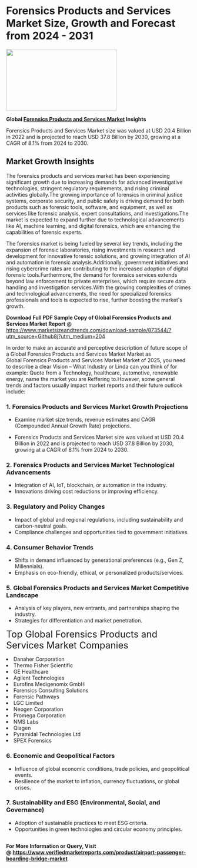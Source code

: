 <H1>Forensics Products and Services Market Size, Growth and Forecast from 2024 - 2031</H1><img class="aligncenter size-medium wp-image-584254" src="https://thirdeyenews.in/wp-content/uploads/2024/09/Global-Market-Research-300x168.jpeg" alt="" width="300" height="168" /><p><strong>Global&nbsp;<a href="https://www.marketsizeandtrends.com/download-sample/873544/?utm_source=Github8j?utm_medium=204">Forensics Products and Services Market</a> Insights</strong></p><p>Forensics Products and Services Market size was valued at USD 20.4 Billion in 2022 and is projected to reach USD 37.8 Billion by 2030, growing at a CAGR of 8.1% from 2024 to 2030.</p><p><h2>Market Growth Insights</h2> <p>The forensics products and services market has been experiencing significant growth due to increasing demands for advanced investigative technologies, stringent regulatory requirements, and rising criminal activities globally.The growing importance of forensics in criminal justice systems, corporate security, and public safety is driving demand for both products such as forensic tools, software, and equipment, as well as services like forensic analysis, expert consultations, and investigations.The market is expected to expand further due to technological advancements like AI, machine learning, and digital forensics, which are enhancing the capabilities of forensic experts.</p> <p>The forensics market is being fueled by several key trends, including the expansion of forensic laboratories, rising investments in research and development for innovative forensic solutions, and growing integration of AI and automation in forensic analysis.Additionally, government initiatives and rising cybercrime rates are contributing to the increased adoption of digital forensic tools.Furthermore, the demand for forensics services extends beyond law enforcement to private enterprises, which require secure data handling and investigation services.With the growing complexities of crimes and technological advancements, the need for specialized forensics professionals and tools is expected to rise, further boosting the market's growth.</p> <p><span class=""><strong>Download Full PDF Sample Copy of Global Forensics Products and Services Market Report</strong> @ <a href="https://www.marketsizeandtrends.com/download-sample/873544/?utm_source=Github8j?utm_medium=204" target="_blank">https://www.marketsizeandtrends.com/download-sample/873544/?utm_source=Github8j?utm_medium=204</a></span></p><p>In order to make an accurate and perceptive description of future scope of a Global&nbsp;Forensics Products and Services Market Market as Global&nbsp;Forensics Products and Services Market Market of 2025, you need to describe a clear Vision &ndash; What Industry or Linda can you think of for example: Quote from a Technology, healthcare, automotive, renewable energy, name the market you are Reffering to.However, some general trends and factors usually impact market reports and their future outlook include:</p><h3>1.&nbsp;<strong>Forensics Products and Services Market Growth Projections</strong></h3><ul><li>Examine market size trends, revenue estimates and CAGR (Compounded Annual Growth Rate) projections.</li><li><p>Forensics Products and Services Market size was valued at USD 20.4 Billion in 2022 and is projected to reach USD 37.8 Billion by 2030, growing at a CAGR of 8.1% from 2024 to 2030.</p></li></ul><h3>2.&nbsp;<strong>Forensics Products and Services Market Technological Advancements</strong></h3><ul><li>Integration of AI, IoT, blockchain, or automation in the industry.</li><li>Innovations driving cost reductions or improving efficiency.</li></ul><h3>3.&nbsp;<strong>Regulatory and Policy Changes</strong></h3><ul><li>Impact of global and regional regulations, including sustainability and carbon-neutral goals.</li><li>Compliance challenges and opportunities tied to government initiatives.</li></ul><h3>4.&nbsp;<strong>Consumer Behavior Trends</strong></h3><ul><li>Shifts in demand influenced by generational preferences (e.g., Gen Z, Millennials).</li><li>Emphasis on eco-friendly, ethical, or personalized products/services.</li></ul><h3>5.&nbsp;<strong>Global Forensics Products and Services Market Competitive Landscape</strong></h3><ul><li>Analysis of key players, new entrants, and partnerships shaping the industry.</li><li>Strategies for differentiation and market penetration.</li></ul><p data-pm-slice="1 1 []"><span style="color: inherit; font-family: inherit; font-size: 25px;">Top Global Forensics Products and Services Market Companies</span></p><div class="" data-test-id=""><p><li>Danaher Corporation</li><li> Thermo Fisher Scientific</li><li> GE Healthcare</li><li> Agilent Technologies</li><li> Eurofins Medigenomix GmbH</li><li> Forensics Consulting Solutions</li><li> Forensic Pathways</li><li> LGC Limited</li><li> Neogen Corporation</li><li> Promega Corporation</li><li> NMS Labs</li><li> Qiagen</li><li> Pyramidal Technologies Ltd</li><li> SPEX Forensics</li></p></div><h3>6.&nbsp;<strong>Economic and Geopolitical Factors</strong></h3><ul><li>Influence of global economic conditions, trade policies, and geopolitical events.</li><li>Resilience of the market to inflation, currency fluctuations, or global crises.</li></ul><h3>7.&nbsp;<strong>Sustainability and ESG (Environmental, Social, and Governance)</strong></h3><ul><li>Adoption of sustainable practices to meet ESG criteria.</li><li>Opportunities in green technologies and circular economy principles.</li></ul><h2><strong style="font-size: 14px;">For More Information or Query, Visit @&nbsp;</strong><a style="background-color: #ffffff; font-size: 14px;" href="https://www.marketsizeandtrends.com/report/forensics-products-and-services-market/" target="_blank">https://www.verifiedmarketreports.com/product/airport-passenger-boarding-bridge-market</a></h2>
